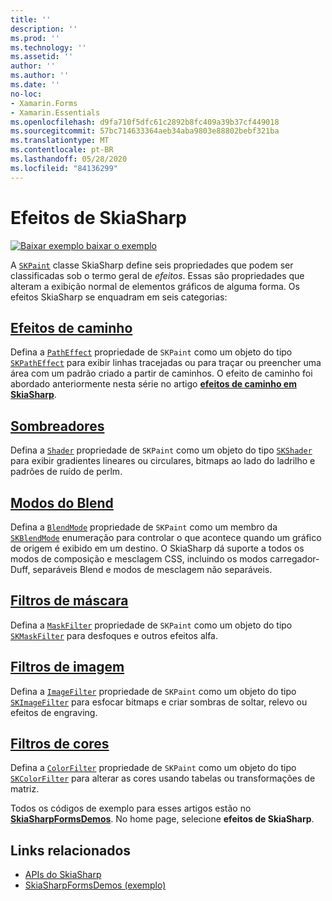 ```yaml
---
title: ''
description: ''
ms.prod: ''
ms.technology: ''
ms.assetid: ''
author: ''
ms.author: ''
ms.date: ''
no-loc:
- Xamarin.Forms
- Xamarin.Essentials
ms.openlocfilehash: d9fa710f5dfc61c2892b8fc409a39b37cf449018
ms.sourcegitcommit: 57bc714633364aeb34aba9803e88802bebf321ba
ms.translationtype: MT
ms.contentlocale: pt-BR
ms.lasthandoff: 05/28/2020
ms.locfileid: "84136299"
---
```

# <a name="skiasharp-effects"></a>Efeitos de SkiaSharp

[![Baixar exemplo ](~/media/shared/download.png) baixar o exemplo](https://docs.microsoft.com/samples/xamarin/xamarin-forms-samples/skiasharpforms-demos)

A [`SKPaint`](xref:SkiaSharp.SKPaint) classe SkiaSharp define seis propriedades que podem ser classificadas sob o termo geral de _efeitos_. Essas são propriedades que alteram a exibição normal de elementos gráficos de alguma forma. Os efeitos SkiaSharp se enquadram em seis categorias:

## <a name="path-effects"></a>[Efeitos de caminho](../curves/effects.md)

Defina a [`PathEffect`](xref:SkiaSharp.SKPaint.PathEffect) propriedade de `SKPaint` como um objeto do tipo [`SKPathEffect`](xref:SkiaSharp.SKPathEffect) para exibir linhas tracejadas ou para traçar ou preencher uma área com um padrão criado a partir de caminhos. O efeito de caminho foi abordado anteriormente nesta série no artigo [**efeitos de caminho em SkiaSharp**](../curves/effects.md).

## <a name="shaders"></a>[Sombreadores](shaders/index.md)

Defina a [`Shader`](xref:SkiaSharp.SKPaint.Shader) propriedade de `SKPaint` como um objeto do tipo [`SKShader`](xref:SkiaSharp.SKShader) para exibir gradientes lineares ou circulares, bitmaps ao lado do ladrilho e padrões de ruído de perlm.

## <a name="blend-modes"></a>[Modos do Blend](blend-modes/index.md)

Defina a [`BlendMode`](xref:SkiaSharp.SKPaint.BlendMode) propriedade de `SKPaint` como um membro da [`SKBlendMode`](xref:SkiaSharp.SKBlendMode) enumeração para controlar o que acontece quando um gráfico de origem é exibido em um destino. O SkiaSharp dá suporte a todos os modos de composição e mesclagem CSS, incluindo os modos carregador-Duff, separáveis Blend e modos de mesclagem não separáveis.

## <a name="mask-filters"></a>[Filtros de máscara](mask-filters.md)

Defina a [`MaskFilter`](xref:SkiaSharp.SKPaint.MaskFilter) propriedade de `SKPaint` como um objeto do tipo [`SKMaskFilter`](xref:SkiaSharp.SKMaskFilter) para desfoques e outros efeitos alfa.

## <a name="image-filters"></a>[Filtros de imagem](image-filters.md)

Defina a [`ImageFilter`](xref:SkiaSharp.SKPaint.ImageFilter) propriedade de `SKPaint` como um objeto do tipo [`SKImageFilter`](xref:SkiaSharp.SKImageFilter) para esfocar bitmaps e criar sombras de soltar, relevo ou efeitos de engraving.

## <a name="color-filters"></a>[Filtros de cores](color-filters.md)

Defina a [`ColorFilter`](xref:SkiaSharp.SKPaint.ColorFilter) propriedade de `SKPaint` como um objeto do tipo [`SKColorFilter`](xref:SkiaSharp.SKColorFilter) para alterar as cores usando tabelas ou transformações de matriz.

Todos os códigos de exemplo para esses artigos estão no [**SkiaSharpFormsDemos**](https://docs.microsoft.com/samples/xamarin/xamarin-forms-samples/skiasharpforms-demos). No home page, selecione **efeitos de SkiaSharp**.

## <a name="related-links"></a>Links relacionados

- [APIs do SkiaSharp](https://docs.microsoft.com/dotnet/api/skiasharp)
- [SkiaSharpFormsDemos (exemplo)](https://docs.microsoft.com/samples/xamarin/xamarin-forms-samples/skiasharpforms-demos)
